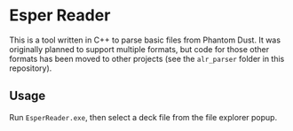 # Esper Reader
This is a tool written in C++ to parse basic files from Phantom Dust. It was originally planned to support
multiple formats, but code for those other formats has been moved to other projects (see the `alr_parser` folder in this repository).

## Usage
Run `EsperReader.exe`, then select a deck file from the file explorer popup.
